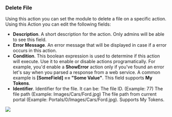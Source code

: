 ### Delete File

Using this action you can set the module to delete a file on a specific action. Using this Action you can edit the following fields:

* **Description**. A short description for the action. Only admins will be able to see this field.
* **Error Message**. An error message that will be displayed in case if a error occurs in this action.
* **Condition**. This boolean expression is used to determine if this action will execute. Use it to enable or disable actions programatically. For example, you'd enable a **ShowError** action only if you've found an error let's say when you parsed a response from a web service. A common example is **\[SomeField\] == "Some Value"**. This field supports **My Tokens**. 
* **Identifier**. Identifier for the file. It can be: The file ID. \(Example: 77\) The file path \(Example: Images/Cars/Ford.jpg\) The file path from current portal \(Example: Portals/0/Images/Cars/Ford.jpg\). Supports My Tokens.

![](http://static.dnnsharp.com/documentation/delete_file.png)

